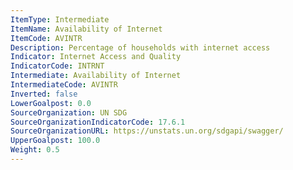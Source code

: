 ```yaml
---
ItemType: Intermediate
ItemName: Availability of Internet
ItemCode: AVINTR
Description: Percentage of households with internet access
Indicator: Internet Access and Quality
IndicatorCode: INTRNT
Intermediate: Availability of Internet
IntermediateCode: AVINTR
Inverted: false
LowerGoalpost: 0.0
SourceOrganization: UN SDG
SourceOrganizationIndicatorCode: 17.6.1
SourceOrganizationURL: https://unstats.un.org/sdgapi/swagger/
UpperGoalpost: 100.0
Weight: 0.5
---
```


